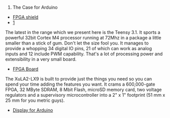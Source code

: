 1.  The Case for Arduino

-   [FPGA
    shield](http://store.hackaday.com/products/arduino-compatible-fpga-shield%7CArduino)
-   [1](http://store.hackaday.com/products/teensy-3-1%7CTeensy)

The latest in the range which we present here is the Teensy 3.1. It
sports a powerful 32bit Cortex M4 processor running at 72Mhz in a
package a little smaller than a stick of gum. Don't let the size fool
you. It manages to provide a whopping 34 digital IO pins, 21 of which
can work as analog inputs and 12 include PWM capability. That's a lot of
processing power and extensibility in a very small board.

-   [FPGA
    Board](http://store.hackaday.com/products/xula2-lx9%7CXuLA2-LX9)

The XuLA2-LX9 is built to provide just the things you need so you can
spend your time adding the features you want. It crams a 600,000-gate
FPGA, 32 MByte SDRAM, 8 Mbit Flash, microSD memory card, two voltage
regulators and a supervisory microcontroller into a 2" x 1" footprint
(51 mm x 25 mm for you metric guys).

-   [Display for
    Arduino](http://store.hackaday.com/products/sparkfun-microview%7COLED)
